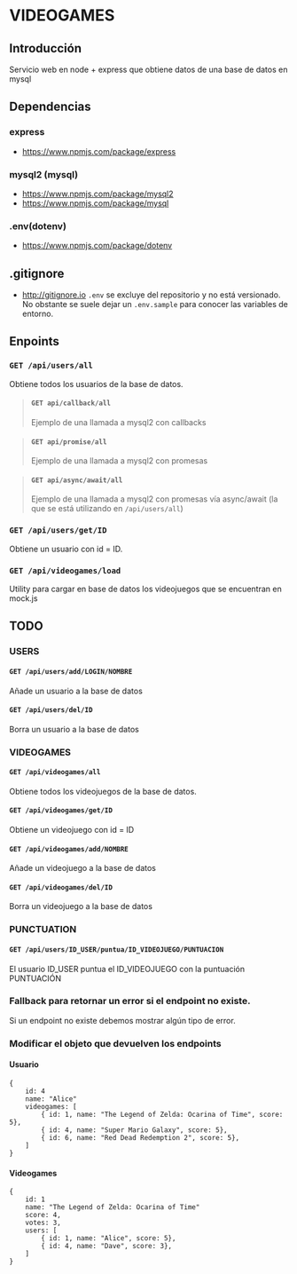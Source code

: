 # VIDEOGAMES

## Introducción

Servicio web en node + express que obtiene datos de una base de datos en mysql

## Dependencias

### express

- https://www.npmjs.com/package/express

### mysql2 (mysql)

- https://www.npmjs.com/package/mysql2
- https://www.npmjs.com/package/mysql

### .env(dotenv)

- https://www.npmjs.com/package/dotenv

## .gitignore

- http://gitignore.io
  `.env` se excluye del repositorio y no está versionado. No obstante se suele dejar un `.env.sample` para conocer las variables de entorno.

## Enpoints

### `GET /api/users/all`

Obtiene todos los usuarios de la base de datos.

> #### `GET api/callback/all`
>
> Ejemplo de una llamada a mysql2 con callbacks

> #### `GET api/promise/all`
>
> Ejemplo de una llamada a mysql2 con promesas

> #### `GET api/async/await/all`
>
> Ejemplo de una llamada a mysql2 con promesas vía async/await (la que se está utilizando en `/api/users/all`)

### `GET /api/users/get/ID`

Obtiene un usuario con id = ID.

### `GET /api/videogames/load`

Utility para cargar en base de datos los videojuegos que se encuentran en mock.js

## TODO

### USERS

#### `GET /api/users/add/LOGIN/NOMBRE`

Añade un usuario a la base de datos

#### `GET /api/users/del/ID`

Borra un usuario a la base de datos

### VIDEOGAMES

#### `GET /api/videogames/all`

Obtiene todos los videojuegos de la base de datos.

#### `GET /api/videogames/get/ID`

Obtiene un videojuego con id = ID

#### `GET /api/videogames/add/NOMBRE`

Añade un videojuego a la base de datos

#### `GET /api/videogames/del/ID`

Borra un videojuego a la base de datos

### PUNCTUATION

#### `GET /api/users/ID_USER/puntua/ID_VIDEOJUEGO/PUNTUACION`

El usuario ID_USER puntua el ID_VIDEOJUEGO con la puntuación PUNTUACIÓN

### Fallback para retornar un error si el endpoint no existe.

Si un endpoint no existe debemos mostrar algún tipo de error.

### Modificar el objeto que devuelven los endpoints

#### Usuario

```
{
    id: 4
    name: "Alice"
    videogames: [
        { id: 1, name: "The Legend of Zelda: Ocarina of Time", score: 5},
        { id: 4, name: "Super Mario Galaxy", score: 5},
        { id: 6, name: "Red Dead Redemption 2", score: 5},
    ]
}
```

#### Videogames

```
{
    id: 1
    name: "The Legend of Zelda: Ocarina of Time"
    score: 4,
    votes: 3,
    users: [
        { id: 1, name: "Alice", score: 5},
        { id: 4, name: "Dave", score: 3},
    ]
}
```
